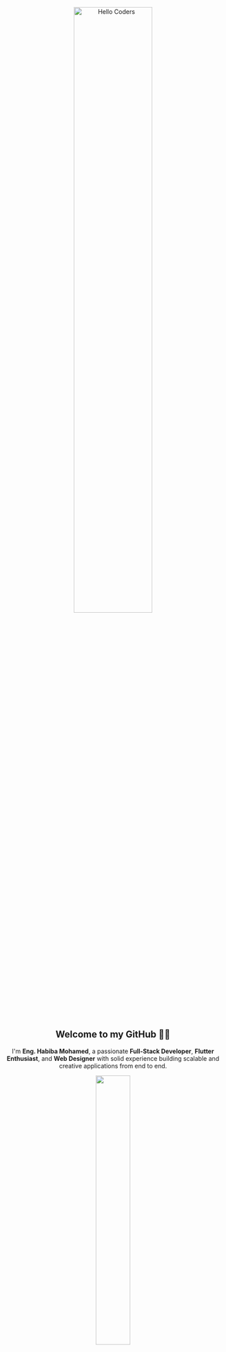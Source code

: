 <div align="center">

<img src="https://github.com/SP-XD/SP-XD/blob/main/images/hellocoders_rounded.gif?raw=true" alt="Hello Coders" width="60%" />

<h2>Welcome to my GitHub 👩‍💻</h2>

<p>
I'm <strong>Eng. Habiba Mohamed</strong>, a passionate <strong>Full-Stack Developer</strong>, <strong>Flutter Enthusiast</strong>, and <strong>Web Designer</strong> with solid experience building scalable and creative applications from end to end.
</p>

<img src="https://github.com/SP-XD/SP-XD/blob/main/images/dev-working_rounded.gif?raw=true" width="40%"/>

</div>

---

### 🔥 About Me

- 🚀 I develop **end-to-end web applications** using cutting-edge frameworks & technologies.
- 💻 Front-End with **React, Angular, TypeScript, JavaScript, Bootstrap, HTML, CSS**.
- 🛠️ Back-End with **Node.js, Express, .NET, Python** and working with **REST APIs & databases**.
- 📱 I build mobile apps using **Flutter** with a keen focus on UI/UX.
- 🎯 I’ve led teams in national initiatives like **Digital Egypt Builders**, and delivered freelance projects via **Upwork & Khamsat**.
- 🧠 Always learning: From **data analysis** to **IoT** to **cybersecurity fundamentals**.
- 🌍 Passionate about making tech accessible and inclusive.

---

### 🛠️ Tech Stack

![JavaScript](https://img.shields.io/badge/-JavaScript-black?style=flat-square&logo=javascript)
![TypeScript](https://img.shields.io/badge/-TypeScript-3178C6?style=flat-square&logo=typescript)
![HTML5](https://img.shields.io/badge/-HTML5-E34F26?style=flat-square&logo=html5)
![CSS3](https://img.shields.io/badge/-CSS3-1572B6?style=flat-square&logo=css3)
![Bootstrap](https://img.shields.io/badge/-Bootstrap-563D7C?style=flat-square&logo=bootstrap)
![React](https://img.shields.io/badge/-React-black?style=flat-square&logo=react)
![Angular](https://img.shields.io/badge/-Angular-DD0031?style=flat-square&logo=angular)
![Node.js](https://img.shields.io/badge/-Node.js-339933?style=flat-square&logo=node.js)
![.NET](https://img.shields.io/badge/-.NET-512BD4?style=flat-square&logo=dotnet)
![Flutter](https://img.shields.io/badge/-Flutter-02569B?style=flat-square&logo=flutter)
![Firebase](https://img.shields.io/badge/-Firebase-FFCA28?style=flat-square&logo=firebase)
![Python](https://img.shields.io/badge/-Python-black?style=flat-square&logo=python)
![MySQL](https://img.shields.io/badge/-MySQL-00758F?style=flat-square&logo=mysql)
![Git](https://img.shields.io/badge/-Git-F05032?style=flat-square&logo=git)
![GitHub](https://img.shields.io/badge/-GitHub-181717?style=flat-square&logo=github)
![Figma](https://img.shields.io/badge/-Figma-F24E1E?style=flat-square&logo=figma)
![Linux](https://img.shields.io/badge/-Linux-FCC624?style=flat-square&logo=linux)

---

### 💼 Contact Me

<p>
<a href="mailto:habiba5143m@gmail.com">
  <img src="https://img.shields.io/badge/-Email-D14836?style=flat-square&logo=gmail&logoColor=white"/>
</a>
<a href="https://www.linkedin.com/in/habiba-mohamed-88901328a" target="_blank">
  <img src="https://img.shields.io/badge/-LinkedIn-blue?style=flat-square&logo=linkedin&logoColor=white"/>
</a>
</p>

---

<div align="center">
  <img src="https://raw.githubusercontent.com/Tarikul-Islam-Anik/Animated-Fluent-Emojis/master/Emojis/Activities/Laptop.png" width="10%"/>
  <br/>
  <strong>Keep building. Keep learning. Keep growing.</strong>
</div>
